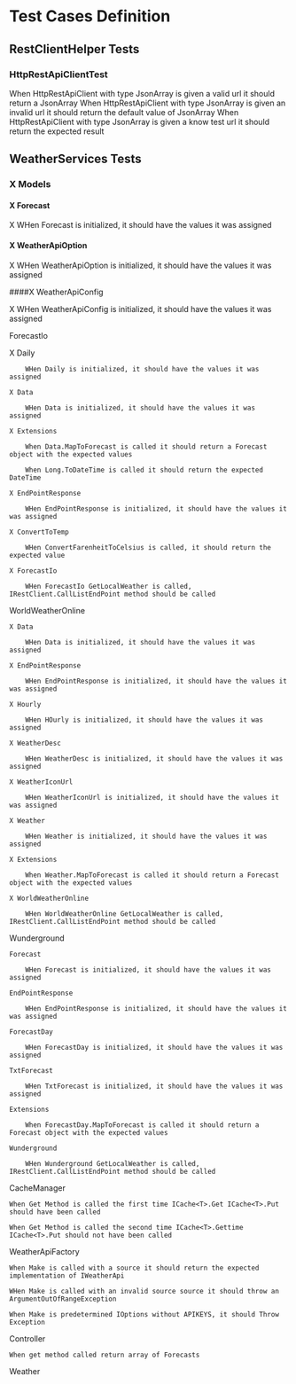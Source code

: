# Test Cases Definition

## RestClientHelper Tests

### HttpRestApiClientTest

  When HttpRestApiClient with type JsonArray is given a valid url it should return a JsonArray
	When HttpRestApiClient with type JsonArray is given an invalid url it should return the default value of JsonArray
	When HttpRestApiClient with type JsonArray is given a know test url it should return the expected result


## WeatherServices Tests

### X Models

#### X Forecast

  X WHen Forecast is initialized, it should have the values it was assigned

#### X WeatherApiOption

  X WHen WeatherApiOption is initialized, it should have the values it was assigned

####X WeatherApiConfig

  X WHen WeatherApiConfig is initialized, it should have the values it was assigned

ForecastIo

  X Daily

		WHen Daily is initialized, it should have the values it was assigned

	X Data

		WHen Data is initialized, it should have the values it was assigned

	X Extensions

		When Data.MapToForecast is called it should return a Forecast object with the expected values

		When Long.ToDateTime is called it should return the expected DateTime

	X EndPointResponse

		WHen EndPointResponse is initialized, it should have the values it was assigned

	X ConvertToTemp

		WHen ConvertFarenheitToCelsius is called, it should return the expected value

	X ForecastIo

		WHen ForecastIo GetLocalWeather is called, IRestClient.CallListEndPoint method should be called

WorldWeatherOnline

	X Data

		WHen Data is initialized, it should have the values it was assigned

	X EndPointResponse

		WHen EndPointResponse is initialized, it should have the values it was assigned

	X Hourly

		WHen HOurly is initialized, it should have the values it was assigned

	X WeatherDesc

		WHen WeatherDesc is initialized, it should have the values it was assigned

	X WeatherIconUrl

		WHen WeatherIconUrl is initialized, it should have the values it was assigned

	X Weather

		WHen Weather is initialized, it should have the values it was assigned

	X Extensions

		When Weather.MapToForecast is called it should return a Forecast object with the expected values

	X WorldWeatherOnline

		WHen WorldWeatherOnline GetLocalWeather is called, IRestClient.CallListEndPoint method should be called

Wunderground

	Forecast

		WHen Forecast is initialized, it should have the values it was assigned

	EndPointResponse

		WHen EndPointResponse is initialized, it should have the values it was assigned

	ForecastDay

		WHen ForecastDay is initialized, it should have the values it was assigned

	TxtForecast

		WHen TxtForecast is initialized, it should have the values it was assigned

	Extensions

		When ForecastDay.MapToForecast is called it should return a Forecast object with the expected values

	Wunderground

		WHen Wunderground GetLocalWeather is called, IRestClient.CallListEndPoint method should be called

CacheManager

	When Get Method is called the first time ICache<T>.Get ICache<T>.Put should have been called

	When Get Method is called the second time ICache<T>.Gettime ICache<T>.Put should not have been called

WeatherApiFactory

	When Make is called with a source it should return the expected implementation of IWeatherApi

	WHen Make is called with an invalid source source it should throw an ArgumentOutOfRangeException

	When Make is predetermined IOptions without APIKEYS, it should Throw Exception

Controller

	When get method called return array of Forecasts

Weather
